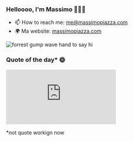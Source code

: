 ### Helloooo, I'm Massimo 🤹🏻‍♂️
- 📫 How to reach me: me@massimopiazza.com
- 🌍 Ma website: [massimopiazza.com](https://www.massimopiazza.com)
<img alt="forrest gump wave hand to say hi" src="https://c.tenor.com/sZSARlyRmLoAAAAC/tom-hanks-hi.gif" />

### Quote of the day*  🌞
![Quote](https://www.massimopiazza.com/randomQuote/image_quote_generator.php)


*not quote workign now

<!--
**macs-massimopiazza/macs-massimopiazza** is a ✨ _special_ ✨ repository because its `README.md` (this file) appears on your GitHub profile.

Here are some ideas to get you started:

- 🔭 I’m currently working on ...
- 🌱 I’m currently learning ...
- 👯 I’m looking to collaborate on ...
- 🤔 I’m looking for help with ...
- 💬 Ask me about ...
- 📫 How to reach me: ...
- 😄 Pronouns: ...
- ⚡ Fun fact: ...
-->
